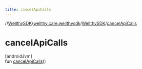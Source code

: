 ```yaml
---
title: cancelApiCalls
---
```

//[WellthySDK](../../../index.html)/[wellthy.care.wellthysdk](../index.html)/[WellthySDK](index.html)/[cancelApiCalls](cancel-api-calls.html)



# cancelApiCalls



[androidJvm]\
fun [cancelApiCalls](cancel-api-calls.html)()




